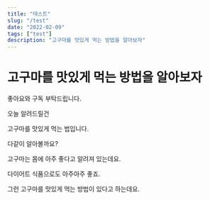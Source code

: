 ```yaml
---
title: "테스트"
slug: "/test"
date: "2022-02-09"
tags: ["test"]
description: "고구마를 맛있게 먹는 방법을 알아보자"
---
```


# 고구마를 맛있게 먹는 방법을 알아보자

좋아요와 구독 부탁드립니다.

오늘 알려드릴건

고구마를 맛있게 먹는 법입니다.

다같이 알아볼까요?

고구마는 몸에 아주 좋다고 알려져 있는데요.

다이어트 식품으로도 아주아주 좋죠.

그런 고구마를 맛있게 먹는 방법이 있다고 하는데요.
